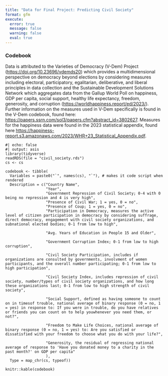 ```yaml
---
title: "Data for Final Project: Predicting Civil Society"
format: gfm
execute: 
  error: true
  message: false
  warning: false
  eval: true
---
```


### Codebook

Data is attributed to the Varieties of Democracy (V-Dem) Project (https://doi.org/10.23696/vdemds20)
which provides a multidimensional perspective on democracy beyond elections by 
considering measures including electoral, participatory, egalitarian, deliberative,
and liberal principles in data collection and the Sustainable Development
Solutions Network which aggregates data from the Gallup World Poll on happiness,
GDP per capita, social support, healthy life expectancy, freedom, generosity, 
and corruption (https://worldhappiness.report/ed/2023/).
Further information on the measures used in V-Dem specifically is found in the V-Dem
codebook, found here: https://papers.ssrn.com/sol3/papers.cfm?abstract_id=3802627. 
Measures for the happiness data were found in the 2023 statistical appendix, found here https://happiness-report.s3.amazonaws.com/2023/WHR+23_Statistical_Appendix.pdf. 


```{r}
#| echo: false
#| output: asis
library(tidyverse)
readRDS(file = "civil_society.rds")
cs <- cs

codebook <- tibble(
  Variables = paste0("`", names(cs), "`"), # makes it code script when rendered
  Description = c("Country Name",
                  "Year",
                  "Government Repression of Civil Society; 0-4 with 0 being no repression and 4 is very high", 
                  "Presence of Civil War; 1 = yes, 0 = no",
                  "Presence of Coup; 1 = yes, 0 = no",
                  "Participation in Democracy, measures the active level of citizen participation in democracy by considering suffrage, direct democracy, engagement with civil society organizations, and subnational elected bodies; 0-1 from low to high",
                  
                  "Avg. Years of Education in People 15 and Older",
                  
                  "Government Corruption Index; 0-1 from low to high corruption",
                  
                  "Civil Society Participation, includes if organizations are consulted by governments, involvment of women participants, and the overall number participating; 0-1 from low to high participation",
                  
                  "Civil Society Index, includes repression of civil society, number/types of civil society organizations, and how long these organizations last; 0-1 from low to high strength of civil society",
                  
                  "Social Support, defined as having someone to count on in timesof trouble, national average of binary response (0 = no, 1 = yes) in response to: If you were in trouble, do you have relatives or friends you can count on to help youwhenever you need them, or not?",
                  
                  "Freedom to Make Life Choices, national average of binary response (0 = no, 1 = yes) to: Are you satisfied or dissatisfied with your freedom to choose what you do with your life?",
                  
                  "Generosity, the residual of regressing national average of response to 'Have you donated money to a charity in the past month?' on GDP per capita"
                  ),
  Type = map_chr(cs, typeof))

knitr::kable(codebook)
```